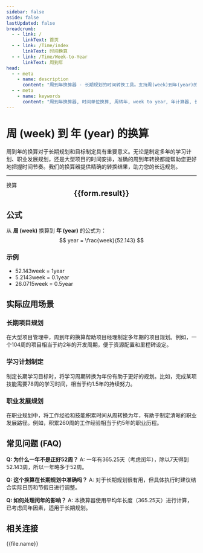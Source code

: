 ```yaml
---
sidebar: false
aside: false
lastUpdated: false
breadcrumb:
  - - link: /
      linkText: 首页
  - - link: /Time/index
      linkText: 时间换算
  - - link: /Time/Week-to-Year
      linkText: 周到年
head:
  - - meta
    - name: description
      content: "周到年换算器 - 长期规划的时间转换工具。支持周(week)到年(year)的精确换算，适用于项目规划、学习计划、职业发展等长期目标制定。提供详细换算公式和规划建议。"
  - - meta
    - name: keywords
      content: "周到年换算器, 时间单位换算, 周转年, week to year, 年计算器, 长期规划, 项目规划, 学习计划, 职业发展, 时间管理工具"
---
```

# 周 (week) 到 年 (year) 的换算

周到年的换算对于长期规划和目标制定具有重要意义。无论是制定多年的学习计划、职业发展规划，还是大型项目的时间安排，准确的周到年转换都能帮助您更好地把握时间节奏。我们的换算器提供精确的转换结果，助力您的长远规划。

---
<script setup>
import { onMounted, reactive, inject, ref } from 'vue'
import { NButton,NForm ,NFormItem,NInput,NInputNumber,NSelect,NCard,useMessage,NGrid ,NGi  } from 'naive-ui'
import { defineClientComponent } from 'vitepress'
import { Time } from '../files';

const convert = inject('convert')

const form = reactive({
  number: null,
  result: '',
  title: '周到年换算器',
  seoKey: ['周到年换算', '年计算器', '长期规划', '项目规划', '学习计划', '职业发展', '时间管理', '目标制定']
})

const seoKey = form.seoKey

const convertHandler = () => {
  if (form.number !== null && !isNaN(form.number)) {
    const convertedValue = parseFloat(form.number) / 52.143
    form.result = `${form.number}week = ${convertedValue.toFixed(4)}year`
  } else {
    form.result = '请输入有效的数值。'
  }
}
</script>

<n-card :title="form.title" size="small" :bordered="false" style="margin-bottom: 16px">
  <n-form size="large" :model="form">
    <n-form-item label="周 (week)">
      <n-input-number v-model:value="form.number" placeholder="输入周" style="width: 100%" />
    </n-form-item>
    <n-form-item>
      <n-button type="info" @click="convertHandler" block>换算</n-button>
    </n-form-item>
  </n-form>
  <template #footer>
    <div style="font-size: 12px; color: #666; text-align: center;">
      <span v-for="(keyword, index) in seoKey" :key="index">
        {{ keyword }}<span v-if="index < seoKey.length - 1"> | </span>
      </span>
    </div>
  </template>
</n-card>

<n-card  embedded :bordered="false" hoverable>
  <div  style="text-align:center;font-size:20px;">
    <strong>{{form.result}}</strong>
  </div>
</n-card>

## 公式

从 **周 (week)** 换算到 **年 (year)** 的公式为：
$$ year = \frac{week}{52.143} $$

### 示例
- 52.143week = 1year
- 5.2143week = 0.1year
- 26.0715week = 0.5year

## 实际应用场景

### 长期项目规划
在大型项目管理中，周到年的换算帮助项目经理制定多年期的项目规划。例如，一个104周的项目相当于约2年的开发周期，便于资源配置和里程碑设定。

### 学习计划制定
制定长期学习目标时，将学习周期转换为年份有助于更好的规划。比如，完成某项技能需要78周的学习时间，相当于约1.5年的持续努力。

### 职业发展规划
在职业规划中，将工作经验和技能积累时间从周转换为年，有助于制定清晰的职业发展路径。例如，积累260周的工作经验相当于约5年的职业历程。

## 常见问题 (FAQ)

**Q: 为什么一年不是正好52周？**
A: 一年有365.25天（考虑闰年），除以7天得到52.143周，所以一年略多于52周。

**Q: 这个换算在长期规划中准确吗？**
A: 对于长期规划很有用，但具体执行时建议结合实际日历和节假日进行调整。

**Q: 如何处理闰年的影响？**
A: 本换算器使用平均年长度（365.25天）进行计算，已考虑闰年因素，适用于长期规划。
## 相关连接
<n-grid x-gap="12" :cols="2">
  <n-gi v-for="(file, index) in Time" :key="index">
    <n-button
      text
      tag="a"
      :href="file.path"
      type="info"
    >
      {{file.name}}
    </n-button>
  </n-gi>
</n-grid>